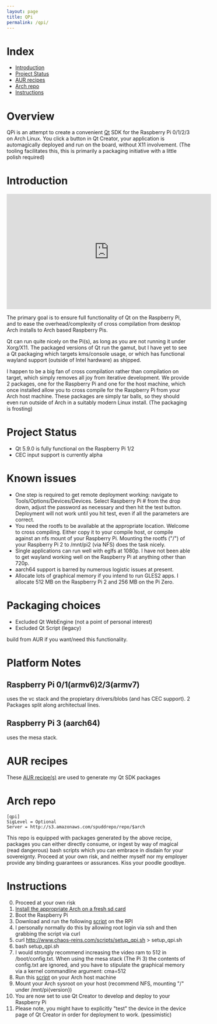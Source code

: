 ```yaml
---
layout: page
title: QPi
permalink: /qpi/
---
```


# Index

* [Introduction](#introduction)
* [Project Status](#project-status)
* [AUR recipes](#aur-recipes)
* [Arch repo](#arch-repo)
* [Instructions](#instructions)

# Overview

QPi is an attempt to create a convenient [Qt](https://www.qt.io/) SDK for the Raspberry Pi 0/1/2/3 on Arch Linux. You click a button in Qt Creator, your application is automagically deployed and run on the board, without X11 involvement. (The tooling facilitates this, this is primarily a packaging initiative with a little polish required)

# Introduction

<iframe width="560" height="315" src="https://www.youtube.com/embed/vNMQMlucKco" frameborder="0" allowfullscreen></iframe>

The primary goal is to ensure full functionality of Qt on the Raspberry Pi, and to ease the overhead/complexity of cross compilation from desktop Arch installs to Arch based Raspberry Pis.

Qt can run quite nicely on the Pi(s), as long as you are not running it under Xorg/X11. The packaged versions of Qt run the gamut, but I have yet to see a Qt packaging which targets kms/console usage, or which has functional wayland support (outside of Intel hardware) as shipped.

I happen to be a big fan of cross compilation rather than compilation on target, which simply removes all joy from iterative development. We provide 2 packages, one for the Raspberry Pi and one for the host machine, which once installed allow you to cross compile for the Raspberry Pi from your Arch host machine. These packages are simply tar balls, so they should even run outside of Arch in a suitably modern Linux install. (The packaging is frosting)

# Project Status

* Qt 5.9.0 is fully functional on the Raspberry Pi 1/2
* CEC input support is currently alpha

# Known issues

* One step is required to get remote deployment working: navigate to Tools/Options/Devices/Devices. Select Raspberry Pi # from the drop down, adjust the password as necessary and then hit the test button. Deployment will not work until you hit test, even if all the parameters are correct.
* You need the rootfs to be available at the appropriate location. Welcome to cross compiling. Either copy it to your compile host, or compile against an nfs mount of your Raspberry Pi. Mounting the rootfs ("/") of your Raspberry Pi 2 to /mnt/pi2 (via NFS) does the task nicely.
* Single applications can run well with eglfs at 1080p. I have not been able to get wayland working well on the Raspberry Pi at anything other than 720p.
* aarch64 support is barred by numerous logistic issues at present.
* Allocate lots of graphical memory if you intend to run GLES2 apps. I allocate 512 MB on the Raspberry Pi 2 and 256 MB on the Pi Zero.

# Packaging choices

* Excluded Qt WebEngine (not a point of personal interest)
* Excluded Qt Script (legacy)

build from AUR if you want/need this functionality.

# Platform Notes

## Raspberry Pi 0/1(armv6)2/3(armv7)

uses the vc stack and the propietary drivers/blobs (and has CEC support). 2 Packages split along architectual lines.

## Raspberry Pi 3 (aarch64)

uses the mesa stack.

# AUR recipes

These [AUR recipe(s)](https://aur.archlinux.org/cgit/aur.git/tree/PKGBUILD?h=qt-sdk-raspberry-pi) are used to generate my Qt SDK packages

# Arch repo

```
[qpi]
SigLevel = Optional
Server = http://s3.amazonaws.com/spuddrepo/repo/$arch
```

This repo is equipped with packages generated by the above recipe, packages you can either directly consume, or ingest by way of magical (read dangerous) bash scripts which you can embrace in disdain for your sovereignty. Proceed at your own risk, and neither myself nor my employer provide any binding guarantees or assurances. Kiss your poodle goodbye.

# Instructions

0. Proceed at your own risk
0. [Install the appropriate Arch on a fresh sd card](https://archlinuxarm.org/platforms/armv7/broadcom/raspberry-pi-2)
0. Boot the Raspberry Pi
0. Download and run the following [script](http://www.chaos-reins.com/scripts/setup_qpi.sh) on the RPI
0. I personally normally do this by allowing root login via ssh and then grabbing the script via curl
0. curl http://www.chaos-reins.com/scripts/setup_qpi.sh > setup_qpi.sh
0. bash setup_qpi.sh
0. I would strongly recommend increasing the video ram to 512 in /boot/config.txt. When using the mesa stack (The Pi 3) the contents of config.txt are ignored, and you have to stipulate the graphical memory via a kernel commandline argument: cma=512
0. Run this [script](http://www.chaos-reins.com/scripts/setup_qpi_host.sh) on your Arch host machine
0. Mount your Arch sysroot on your host (recommend NFS, mounting "/" under /mnt/pi{version})
0. You are now set to use Qt Creator to develop and deploy to your Raspberry Pi
0. Please note, you might have to explicitly "test" the device in the device page of Qt Creator in order for deployment to work. (pessimistic)
